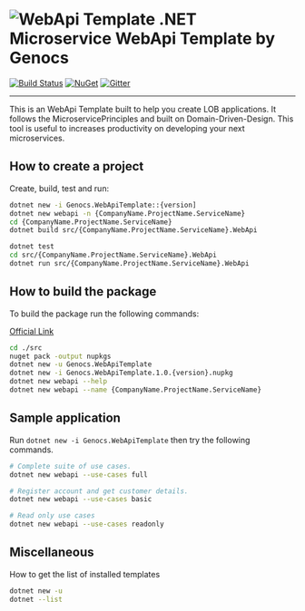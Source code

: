 ![WebApi Template](https://raw.githubusercontent.com/Genocs/webapi-template/master/icon.png) .NET Microservice WebApi Template by Genocs
=========

[![Build Status](https://app.travis-ci.com/Genocs/webapi-template.svg?branch=master)](https://app.travis-ci.com/Genocs/webapi-template) <a href="https://www.nuget.org/packages/Genocs.WebApiTemplate/" rel="Genocs.CleanCode">![NuGet](https://buildstats.info/nuget/genocs.webapi-template)</a> [![Gitter](https://img.shields.io/badge/chat-on%20gitter-blue.svg)](https://gitter.im/genocs/)

----

This is an WebApi Template built to help you create LOB applications. It follows the MicroservicePrinciples and built on Domain-Driven-Design. This tool is useful to increases productivity on developing your next microservices.

## How to create a project

Create, build, test and run:

``` sh
dotnet new -i Genocs.WebApiTemplate::{version]
dotnet new webapi -n {CompanyName.ProjectName.ServiceName}
cd {CompanyName.ProjectName.ServiceName}
dotnet build src/{CompanyName.ProjectName.ServiceName}.WebApi

dotnet test
cd src/{CompanyName.ProjectName.ServiceName}.WebApi
dotnet run src/{CompanyName.ProjectName.ServiceName}.WebApi
```


## How to build the package

To build the package run the following commands:

[Official Link](https://docs.microsoft.com/en-us/dotnet/core/tools/custom-templates)


```sh
cd ./src
nuget pack -output nupkgs
dotnet new -u Genocs.WebApiTemplate
dotnet new -i Genocs.WebApiTemplate.1.0.{version}.nupkg
dotnet new webapi --help
dotnet new webapi --name {CompanyName.ProjectName.ServiceName}
```


## Sample application

Run `dotnet new -i Genocs.WebApiTemplate` then try the following commands.

``` sh
# Complete suite of use cases.
dotnet new webapi --use-cases full

# Register account and get customer details.
dotnet new webapi --use-cases basic

# Read only use cases
dotnet new webapi --use-cases readonly
```


## Miscellaneous

How to get the list of installed templates

``` sh
dotnet new -u
dotnet --list
```



